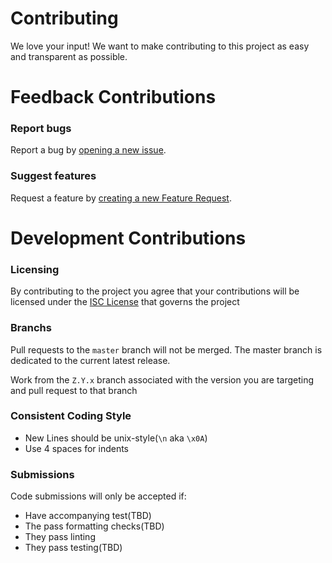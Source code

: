 # Contributing
We love your input! We want to make contributing to this project as easy and transparent as possible.



# Feedback Contributions

### Report bugs
Report a bug by [opening a new issue](https://github.com/SReject/electron-appbridge/issues/new).

### Suggest features
Request a feature by [creating a new Feature Request](https://github.com/SReject/electron-appbridge/issues/new).



# Development Contributions

### Licensing
By contributing to the project you agree that your contributions will be licensed under the [ISC License](https://opensource.org/license/isc-license-txt/) that governs the project

### Branchs
Pull requests to the `master` branch will not be merged. The master branch is dedicated to the current latest release.

Work from the `Z.Y.x` branch associated with the version you are targeting and pull request to that branch

### Consistent Coding Style
- New Lines should be unix-style(`\n` aka `\x0A`)
- Use 4 spaces for indents

### Submissions
Code submissions will only be accepted if:
- Have accompanying test(TBD)
- The pass formatting checks(TBD)
- They pass linting
- They pass testing(TBD)